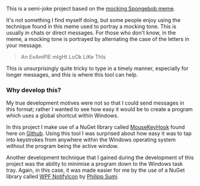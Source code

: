 This is a semi-joke project based on the [mocking Spongebob meme](https://knowyourmeme.com/memes/mocking-spongebob).

It's not something I find myself doing, but some people enjoy using the technique found in this meme used to portray a mocking tone. This is usually in chats or direct messages. For those who don't know, in the meme, a mocking tone is portrayed by alternating the case of the letters in your message.

> An ExAmPlE mIgHt LoOk LiKe ThIs

This is unsurprisingly quite tricky to type in a timely manner, especially for longer messages, and this is where this tool can help.

### Why develop this?

My true development motives were not so that I could send messages in this format; rather I wanted to see how easy it would be to create a program which uses a global shortcut within Windows.

In this project I make use of a NuGet library called [MouseKeyHook](https://www.nuget.org/packages/MouseKeyHook) found here on [Github](https://github.com/gmamaladze/globalmousekeyhook). Using this tool I was surprised about how easy it was to tap into keystrokes from anywhere within the Windows operating system without the program being the active window.

Another development technique that I gained during the development of this project was the ability to minimise a program down to the Windows task tray. Again, in this case, it was made easier for me by the use of a NuGet library called [WPF NotifyIcon](https://www.nuget.org/packages/Hardcodet.NotifyIcon.Wpf/) by [Philipp Sumi](http://www.hardcodet.net/wpf-notifyicon).
